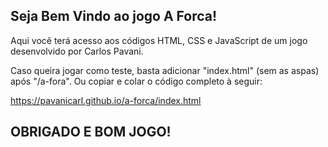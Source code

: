 ## Seja Bem Vindo ao jogo A Forca!

Aqui você terá acesso aos códigos HTML, CSS e JavaScript de um jogo desenvolvido por Carlos Pavani.

Caso queira jogar como teste, basta adicionar "index.html" (sem as aspas) após "/a-fora". Ou copiar e colar o código completo à seguir:

https://pavanicarl.github.io/a-forca/index.html

## OBRIGADO E BOM JOGO!
